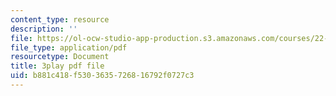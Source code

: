 ```yaml
---
content_type: resource
description: ''
file: https://ol-ocw-studio-app-production.s3.amazonaws.com/courses/22-01-introduction-to-nuclear-engineering-and-ionizing-radiation-fall-2016/b881c418f5303635726816792f0727c3_yYto-sIfHjo.pdf
file_type: application/pdf
resourcetype: Document
title: 3play pdf file
uid: b881c418-f530-3635-7268-16792f0727c3
---
```

